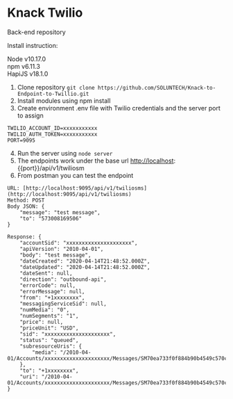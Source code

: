 # Knack Twilio

Back-end repository

Install instruction:


Node v10.17.0  
npm v6.11.3  
HapiJS v18.1.0

1. Clone repository ``git clone https://github.com/SOLUNTECH/Knack-to-Endpoint-to-Twillio.git``  
2. Install modules using npm install  
3. Create environment .env file with Twilio credentials and the server port to assign  
```
TWILIO_ACCOUNT_ID=xxxxxxxxxxx
TWILIO_AUTH_TOKEN=xxxxxxxxxxx
PORT=9095
```
4. Run the server  using ``node server``  
5. The endpoints work under the base url [http://localhost](http://localhost/):{{port}}/api/v1/twiliosm  
6. From postman you can test the endpoint  
```
URL: [http://localhost:9095/api/v1/twiliosms](http://localhost:9095/api/v1/twiliosms)  
Method: POST  
Body JSON: {  
	"message": "test message",  
	"to": "573008169506"  
}

Response: {  
	"accountSid": "xxxxxxxxxxxxxxxxxxxxx",  
	"apiVersion": "2010-04-01",  
	"body": "test message",  
	"dateCreated": "2020-04-14T21:48:52.000Z",  
	"dateUpdated": "2020-04-14T21:48:52.000Z",  
	"dateSent": null,  
	"direction": "outbound-api",  
	"errorCode": null,  
	"errorMessage": null,  
	"from": "+1xxxxxxxx",  
	"messagingServiceSid": null,  
	"numMedia": "0",  
	"numSegments": "1",  
	"price": null,  
	"priceUnit": "USD",  
	"sid": "xxxxxxxxxxxxxxxxxxxxx",  
	"status": "queued",  
	"subresourceUris": {  
		"media": "/2010-04-01/Accounts/xxxxxxxxxxxxxxxxxxxxx/Messages/SM70ea733f0f884b90b4549c570c5f2b15/Media.json"  
	},  
	"to": "+1xxxxxxxx",  
	"uri": "/2010-04-01/Accounts/xxxxxxxxxxxxxxxxxxxxx/Messages/SM70ea733f0f884b90b4549c570c5f2b15.json"  
}
```
